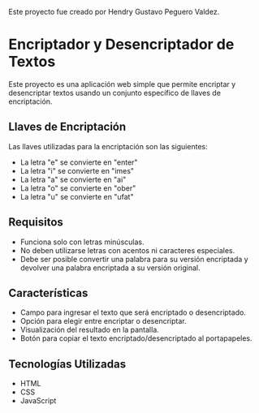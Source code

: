 Este proyecto fue creado por Hendry Gustavo Peguero Valdez.

# Encriptador y Desencriptador de Textos

Este proyecto es una aplicación web simple que permite encriptar y desencriptar textos usando un conjunto específico de llaves de encriptación. 

## Llaves de Encriptación

Las llaves utilizadas para la encriptación son las siguientes:

- La letra "e" se convierte en "enter"
- La letra "i" se convierte en "imes"
- La letra "a" se convierte en "ai"
- La letra "o" se convierte en "ober"
- La letra "u" se convierte en "ufat"

## Requisitos

- Funciona solo con letras minúsculas.
- No deben utilizarse letras con acentos ni caracteres especiales.
- Debe ser posible convertir una palabra para su versión encriptada y devolver una palabra encriptada a su versión original.

## Características

- Campo para ingresar el texto que será encriptado o desencriptado.
- Opción para elegir entre encriptar o desencriptar.
- Visualización del resultado en la pantalla.
- Botón para copiar el texto encriptado/desencriptado al portapapeles.

## Tecnologías Utilizadas

- HTML
- CSS
- JavaScript

